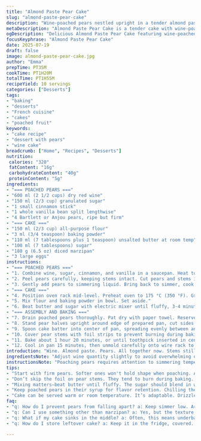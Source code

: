 ```yaml
---
title: "Almond Paste Pear Cake"
slug: "almond-paste-pear-cake"
description: "Wine-poached pears nestled upright in a tender almond paste cake. Red wine, cinnamon stick, and vanilla bean infuse the pears slowly. The batter blends softened butter, sugar, diced almond paste, and eggs. Flour and baking powder fold in gently. Poached pears stay intact in the mold, supporting the luscious cake interior as it bakes. Takes a bit over an hour. Pear stems wrapped in foil to avoid burning. Cool before unmolding. Serve with or without syrup. About ten servings."
metaDescription: "Almond Paste Pear Cake is a tender cake with wine-poached pears. The blend of almond paste and red wine creates a unique dessert experience."
ogDescription: "Delicious Almond Paste Pear Cake featuring wine-poached pears in a rich almond paste cake. A delightful dessert for any occasion."
focusKeyphrase: "Almond Paste Pear Cake"
date: 2025-07-19
draft: false
image: almond-paste-pear-cake.jpg
author: "Emma"
prepTime: PT35M
cookTime: PT1H20M
totalTime: PT1H55M
recipeYield: 10 servings
categories: ["Desserts"]
tags:
- "baking"
- "desserts"
- "French cuisine"
- "cakes"
- "poached fruit"
keywords:
- "cake recipe"
- "dessert with pears"
- "wine cake"
breadcrumb: ["Home", "Recipes", "Desserts"]
nutrition: 
 calories: "320"
 fatContent: "16g"
 carbohydrateContent: "40g"
 proteinContent: "5g"
ingredients:
- "=== POACHED PEARS ==="
- "600 ml (2 1/2 cups) dry red wine"
- "150 ml (2/3 cup) granulated sugar"
- "1 small cinnamon stick"
- "1 whole vanilla bean split lengthwise"
- "4 Bartlett or Anjou pears, ripe but firm"
- "=== CAKE ==="
- "150 ml (2/3 cup) all-purpose flour"
- "3 ml (3/4 teaspoon) baking powder"
- "110 ml (7 tablespoons plus 1 teaspoon) unsalted butter at room temp"
- "100 ml (7 tablespoons) sugar"
- "180 g (6.5 oz) diced marzipan"
- "3 large eggs"
instructions:
- "=== POACHED PEARS ==="
- "1. Combine wine, sugar, cinnamon, and vanilla in a saucepan. Heat to boil. Simmer 3-4 minutes."
- "2. Peel pears carefully, keeping stems intact. Cut pears and stems in halves lengthwise. Scoop out cores."
- "3. Gently add pears to simmering liquid. Bring back to simmer, cook 12-14 minutes gently. Remove from heat. Let cool and refrigerate pears immersed in syrup 4 hours minimum or overnight."
- "=== CAKE ==="
- "4. Position oven rack mid-level. Preheat oven to 175 °C (350 °F). Grease 20 cm (8 inch) springform pan. Line bottom with parchment paper."
- "5. Mix flour and baking powder in bowl. Set aside."
- "6. Beat butter and sugar with electric mixer until fluffy, 3-4 minutes. Add diced marzipan in portions, mixing until mostly blended but some chunks remain. Beat in eggs one at a time until mixture smooth, about 2 minutes. On low speed, fold in dry ingredients until combined."
- "=== ASSEMBLY AND BAKING ==="
- "7. Drain poached pears thoroughly. Pat dry with paper towel. Reserve syrup for later use or other recipes."
- "8. Stand pear halves upright around edge of prepared pan, cut sides facing pan walls. Trim bases as needed to stabilize."
- "9. Spoon cake batter into center of pan, spreading evenly between and around pears."
- "10. Cover pear stems with foil strips to prevent burning during baking."
- "11. Bake about 1 hour 20 minutes, or until toothpick inserted in center comes out clean."
- "12. Cool in pan 15 minutes, then unmold carefully onto wire rack to cool completely."
introduction: "Wine. Almond paste. Pears. All together now. Stems still on, sliced pears slowly poached in aromatic red wine. Cinnamon stick plus vanilla bean for a touch of warmth and sweetness. Slow simmer to soften fruit but keep shape. Chill a good five hours. Or sleep overnight. Batter creamy and buttery. Cubes of marzipan folded in, add pockets of almond flavor and chewy texture. Eggs lift and bind. Flour combined with gentle lift from baking powder. Pan lined, pears placed standing tall around walls. Batter pools in center, surrounding and embracing fruit. Pear tips wrapped with foil — no one likes burnt stems. Bake until cake firm and golden, toothpick test done. Rest. Cool. Remove. All set for slicing and sharing. Slightly dense, moist, a little chewy from marzipan chunks. Wine syrup optional drizzle or keep for cocktails later. Traditional French feel with easy twists. Suitable for lactose-free butter or margarine substitution. Not quick, but worth the wait."
ingredientsNote: "Adjust wine quantity slightly to avoid overwhelming or underflavoring the pears. Vanilla bean adds richness but can be swapped for a teaspoon of vanilla extract if fresh beans are unavailable. Cinnamon stick essential for warm spice note; fresh or good quality dried stick preferred. Pears must be firm to hold shape while poaching; Bartlett or Anjou provide balance of sweetness and texture. Flour measure reduced slightly to balance batter moisture from marzipan and eggs. Baking powder raised a bit for better rise due to almond paste addition. Unsalted butter softened for easy creaming with sugar. Sugar quantity lowered subtly to match expected sweetness from poached pears and marzipan, avoiding overtly sweet cake. Eggs added one by one to ensure uniform batter texture. Marzipan diced rather than grated for interesting textural pockets within cake. Parchment lining critical to avoid sticking especially on heavy batter sides. Foil strips flexible for protecting pear stems during bake."
instructionsNote: "Poaching pears requires attention to simmering temperature—too hot, pears break apart; too cool, not infused. Time adjusted to 12-14 minutes for best texture retention. Cooling poached pears in syrup keeps flavor infused and prevents drying. Batter: creaming time extended slightly to incorporate marzipan bits yet avoid overmixing which could toughen cake. Incorporate eggs gradually for consistent emulsification. Low speed folding of dry ingredients to keep batter tender, avoid gluten development. Position pears upright firmly, cut base flat if needed—won’t bake evenly otherwise. Foil wrap on stems essential; those tend to burn easily. Baking timing extended to 80 minutes to ensure cake set with wet fruit center; toothpick test definitive. Cooling in pan prevents breakage; then unmolding before fully cold to retain moisture. Cake can be served slightly warm or room temp. Syrup from pears versatile to serve with cake or cocktails; refrigerate and reuse quickly."
tips:
- "Start with firm pears. Softer ones won't hold shape when poaching. Aim for ripe but firm, like Bartlett or Anjou. Your timing matters, too. Twelve to fourteen minutes in simmering liquid. Keep an eye on them. Make sure they absorb flavors but stay intact."
- "Don’t skip the foil on pear stems. They tend to burn during baking. The foil acts as a shield. Easy change, big result. Parchment paper on the pan bottom? A must. Heavy batters stick easily. Line it well. It's critical for a smooth release."
- "Mixing matters—beat butter until fluffy. The sugar should blend in well. Add marzipan gradually—mixing in chunks for texture. Fold in dry ingredients gently. Avoid overmixing. Eggs add lift—one at a time. This ensures a smooth batter. Keep mixing short to preserve lightness."
- "Keep poached pears in their syrup for flavor retention. Chilling them makes for a sweeter outcome. Use a toothpick for cake doneness—it’s your best test. And remember—cool down in pan. Then, move to wire rack. It helps with moisture retention."
- "Cake can be served warm or room temperature. It’s adaptable. Drizzle with reserved syrup if desired. Or save that syrup for cocktails. Versatility adds value. Never underestimate your flexibility with this cake. Great alongside coffee or tea."
faq:
- "q: How do I prevent pears from falling apart? a: Keep simmer low. Around 12 to 14 minutes is ideal. Pick pears that are firm. Miller pears break easier. They should be ripe but not mushy."
- "q: Can I use something other than marzipan? a: Yes, but the texture will differ. Almond flour gives a different result. You can use more almond paste or even a different nut paste."
- "q: What if my cake sinks in the middle? a: Often, this means underbaked. Check your oven temperature. A toothpick test is crucial. But if the texture is off, it might be overmixed. Be careful."
- "q: How do I store leftover cake? a: Keep it in the fridge, covered. It stays fresh for a few days. You can freeze it too, if you want. Just wrap tightly."

---
```

